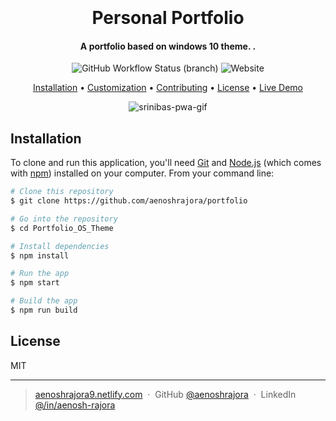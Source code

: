 <h1 align="center">
  <br>

  <br>
  Personal Portfolio
  <br>
</h1>

<h4 align="center">A portfolio based on windows 10 theme. .</h4>

<p align="center">  
  <img alt="GitHub Workflow Status (branch)" src="https://img.shields.io/github/workflow/status/srinibasbiswal/Portfolio_OS_Theme/Build/master">
  <img alt="Website" src="https://img.shields.io/website?down_color=lightgrey&down_message=DOWN&up_message=UP&url=https%3A%2F%2Fsrinibasbiswal.com%2F">
</p>

<p align="center">
  <a href="#installation">Installation</a> •
  <a href="#customization">Customization</a> •
  <a href="#contributing">Contributing</a> •
  <a href="#license">License</a> •
  <a href="https://aenoshrajora9.netlify.app/">Live Demo</a>
</p>

<p align="center">
  <img src="https://user-images.githubusercontent.com/18086651/120920034-63889e00-c6da-11eb-8dfa-1e97a9b0a829.gif" alt="srinibas-pwa-gif" />
</p>

## Installation

To clone and run this application, you'll need [Git](https://git-scm.com) and [Node.js](https://nodejs.org/en/download/) (which comes with [npm](http://npmjs.com)) installed on your computer. From your command line:

```bash
# Clone this repository
$ git clone https://github.com/aenoshrajora/portfolio

# Go into the repository
$ cd Portfolio_OS_Theme

# Install dependencies
$ npm install

# Run the app
$ npm start

# Build the app
$ npm run build
```

## License

MIT

---

> [aenoshrajora9.netlify.com](https://aenoshrajora9.netlify.com) &nbsp;&middot;&nbsp;
> GitHub [@aenoshrajora](https://github.com/aenoshrajora) &nbsp;&middot;&nbsp;
> LinkedIn [@/in/aenosh-rajora](https://www.linkedin.com/in/aenosh-rajora/)

